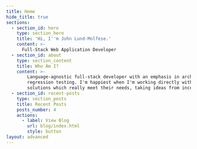 ```yaml
---
title: Home
hide_title: true
sections:
  - section_id: hero
    type: section_hero
    title: 'Hi, I''m John Lund-Molfese.'
    content: >-
      Full-Stack Web Application Developer
  - section_id: about
    type: section_content
    title: Who Am I?
    content: >-
        Language-agnostic full-stack developer with an emphasis in architectural design and automated
        regression testing. I'm happiest when I'm working directly with my customers to come up with
        solutions which really meet their needs, taking ideas from inception to design and implementation.
  - section_id: recent-posts
    type: section_posts
    title: Recent Posts
    posts_number: 4
    actions:
      - label: View Blog
        url: blog/index.html
        style: button
layout: advanced
---
```

